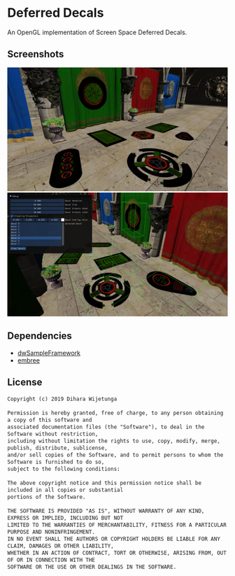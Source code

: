 # Deferred Decals

An OpenGL implementation of Screen Space Deferred Decals. 

## Screenshots

![DeferredDecals](data/deferred_decals_screenshot_1.jpg)
![DeferredDecals](data/deferred_decals_screenshot_2.jpg)

## Dependencies
* [dwSampleFramework](https://github.com/diharaw/dwSampleFramework) 
* [embree](https://https://github.com/embree/embree) 

## License
```
Copyright (c) 2019 Dihara Wijetunga

Permission is hereby granted, free of charge, to any person obtaining a copy of this software and 
associated documentation files (the "Software"), to deal in the Software without restriction, 
including without limitation the rights to use, copy, modify, merge, publish, distribute, sublicense,
and/or sell copies of the Software, and to permit persons to whom the Software is furnished to do so, 
subject to the following conditions:

The above copyright notice and this permission notice shall be included in all copies or substantial
portions of the Software.

THE SOFTWARE IS PROVIDED "AS IS", WITHOUT WARRANTY OF ANY KIND, EXPRESS OR IMPLIED, INCLUDING BUT NOT 
LIMITED TO THE WARRANTIES OF MERCHANTABILITY, FITNESS FOR A PARTICULAR PURPOSE AND NONINFRINGEMENT. 
IN NO EVENT SHALL THE AUTHORS OR COPYRIGHT HOLDERS BE LIABLE FOR ANY CLAIM, DAMAGES OR OTHER LIABILITY,
WHETHER IN AN ACTION OF CONTRACT, TORT OR OTHERWISE, ARISING FROM, OUT OF OR IN CONNECTION WITH THE 
SOFTWARE OR THE USE OR OTHER DEALINGS IN THE SOFTWARE.
```
